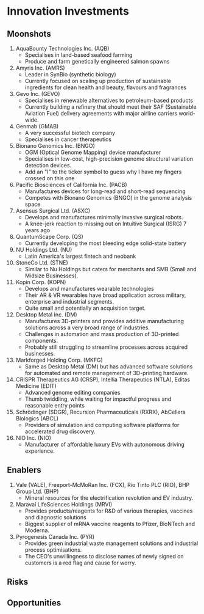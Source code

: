 # Innovation Investments

## Moonshots

1. AquaBounty Technologies Inc. (AQB)
   - Specialises in land-based seafood farming
   - Produce and farm  genetically engineered salmon spawns
2. Amyris Inc. (AMRS)
   - Leader in SynBio (synthetic biology)
   - Currently focused on scaling up production of sustainable ingredients for clean health and beauty, flavours and fragrances
3. Gevo Inc. (GEVO)
   - Specialises in renewable alternatives to petroleum-based products
   - Currently building a refinery that should meet their SAF (Sustainable Aviation Fuel) delivery agreements with major airline carriers world-wide.
4. Genmab (GMAB)
   - A very successful biotech company
   - Specialises in cancer therapeutics
5. Bionano Genomics Inc. (BNGO)
   - OGM (Optical Genome Mapping) device manufacturer
   - Specialises in low-cost, high-precision genome structural variation detection devices.
   - Add an "I" to the ticker symbol to guess why I have my fingers crossed on this one
6. Pacific Biosciences of California Inc. (PACB)
   - Manufactures devices for long-read and short-read sequencing
   - Competes with Bionano Genomics (BNGO) in the genome analysis space
7. Asensus Surgical Ltd. (ASXC)
   - Develops and manufactures minimally invasive surgical robots.
   - A knee-jerk reaction to missing out on Intuitive Surgical (ISRG) 7 years ago
8. QuantumScape Corp. (QS)
   - Currently developing the most bleeding edge solid-state battery
9. NU Holdings Ltd. (NU)
    - Latin America's largest fintech and neobank
10. StoneCo Ltd. (STNE)
    - Similar to Nu Holdings but caters for merchants and SMB (Small and Midsize Businesses).
11. Kopin Corp. (KOPN)
    - Develops and manufactures wearable technologies
    - Their AR & VR wearables have broad application across military, enterprise and industrial segments.
    - Quite small and potentially an acquisition target.
12. Desktop Metal Inc. (DM)
    - Manufactures 3D-printers and provides additive manufacturing solutions across a very broad range of industries.
    - Challenges in automation and mass production of 3D-printed components.
    - Probably still struggling to streamline processes across acquired businesses.
13. Markforged Holding Corp. (MKFG)
    - Same as Desktop Metal (DM) but has advanced software solutions for automated and remote management of 3D-printing hardware.
14. CRISPR Therapeutics AG (CRSP), Intellia Therapeutics (NTLA), Editas Medicine (EDIT)
    - Advanced genome editing companies
    - Thumb twiddling, while waiting for impactful progress and reasonable entry points
15. Schrödinger (SDGR), Recursion Pharmaceuticals (RXRX), AbCellera Biologics (ABCL)
    - Providers of simulation and computing software platforms for accelerated drug discovery.
16. NIO Inc. (NIO)
    - Manufacturer of affordable luxury EVs with autonomous driving experience.

## Enablers

1. Vale (VALE), Freeport-McMoRan Inc. (FCX), Rio Tinto PLC (RIO), BHP Group Ltd. (BHP)
   - Mineral resources for the electrification revolution and EV industry.
2. Maravai LifeSciences Holdings (MRVI)
    - Provides products/reagents for R&D of various therapies, vaccines and diagnostic solutions
    - Biggest supplier of mRNA vaccine reagents to Pfizer, BioNTech and Moderna.
3. Pyrogenesis Canada Inc. (PYR)
   - Provides green industrial waste management solutions and industrial process optimisations.
   - The CEO's unwillingness to disclose names of newly signed on customers is a red flag and cause for worry.

## Risks

## Opportunities

